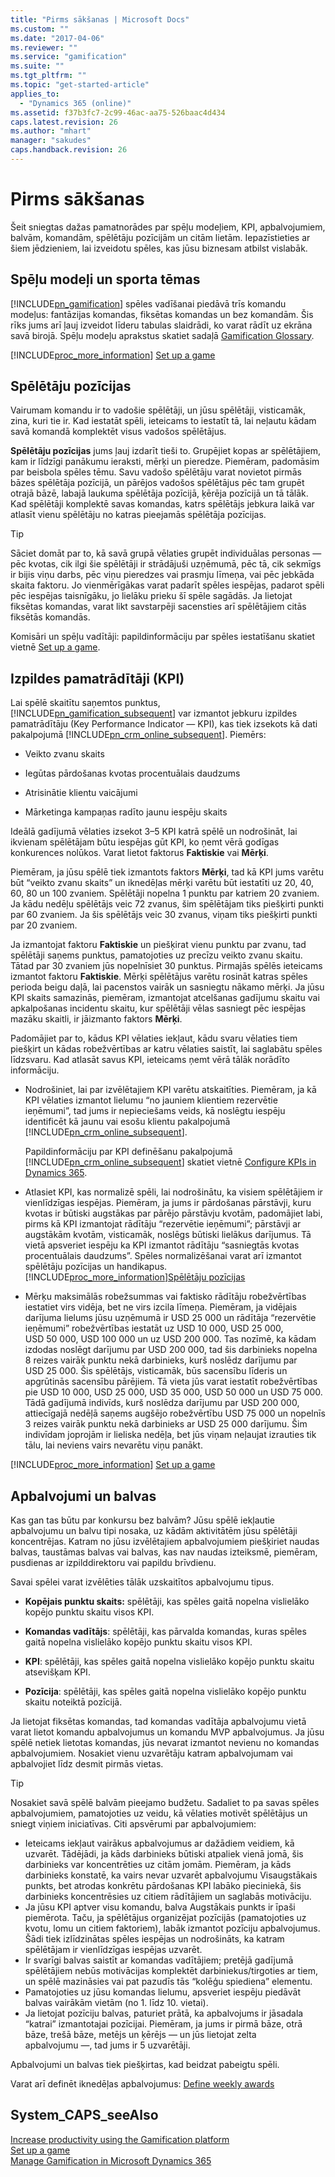 ```yaml
---
title: "Pirms sākšanas | Microsoft Docs"
ms.custom: ""
ms.date: "2017-04-06"
ms.reviewer: ""
ms.service: "gamification"
ms.suite: ""
ms.tgt_pltfrm: ""
ms.topic: "get-started-article"
applies_to: 
  - "Dynamics 365 (online)"
ms.assetid: f37b3fc7-2c99-46ac-aa75-526baac4d434
caps.latest.revision: 26
ms.author: "mhart"
manager: "sakudes"
caps.handback.revision: 26
---
```

# Pirms sākšanas
Šeit sniegtas dažas pamatnorādes par spēļu modeļiem, KPI, apbalvojumiem, balvām, komandām, spēlētāju pozīcijām un citām lietām. Iepazīstieties ar šiem jēdzieniem, lai izveidotu spēles, kas jūsu biznesam atbilst vislabāk.  
  
<a name="gameModels"></a>   
## Spēļu modeļi un sporta tēmas  
 [!INCLUDE[pn_gamification](../gamification/includes/pn-gamification-md.md)] spēles vadīšanai piedāvā trīs komandu modeļus: fantāzijas komandas, fiksētas komandas un bez komandām. Šis rīks jums arī ļauj izveidot līderu tabulas slaidrādi, ko varat rādīt uz ekrāna savā birojā. Spēļu modeļu aprakstus skatiet sadaļā [Gamification Glossary](http://msdn.microsoft.com/lv-lv/10c6a538-985a-4ea2-b8d9-4efc67f7363f).  
  
 [!INCLUDE[proc_more_information](../gamification/includes/proc-more-information-md.md)] [Set up a game](http://msdn.microsoft.com/lv-lv/ec71f8e3-5cc9-4941-8067-5bf8e1081da9)  
  
<a name="teamsPlayerPositions"></a>   
## Spēlētāju pozīcijas  
 Vairumam komandu ir to vadošie spēlētāji, un jūsu spēlētāji, visticamāk, zina, kuri tie ir. Kad iestatāt spēli, ieteicams to iestatīt tā, lai neļautu kādam savā komandā komplektēt visus vadošos spēlētājus.  
  
 **Spēlētāju pozīcijas** jums ļauj izdarīt tieši to.  Grupējiet kopas ar spēlētājiem, kam ir līdzīgi panākumu ieraksti, mērķi un pieredze. Piemēram, padomāsim par beisbola spēles tēmu. Savu vadošo spēlētāju varat novietot pirmās bāzes spēlētāja pozīcijā, un pārējos vadošos spēlētājus pēc tam grupēt otrajā bāzē, labajā laukuma spēlētāja pozīcijā, ķērēja pozīcijā un tā tālāk. Kad spēlētāji komplektē savas komandas, katrs spēlētājs jebkura laikā var atlasīt vienu spēlētāju no katras pieejamās spēlētāja pozīcijas.  
  
> [!TIP]
>  Sāciet domāt par to, kā savā grupā vēlaties grupēt individuālas personas — pēc kvotas, cik ilgi šie spēlētāji ir strādājuši uzņēmumā, pēc tā, cik sekmīgs ir bijis viņu darbs, pēc viņu pieredzes vai prasmju līmeņa, vai pēc jebkāda skaita faktoru. Jo vienmērīgākas varat padarīt spēles iespējas, padarot spēli pēc iespējas taisnīgāku, jo lielāku prieku šī spēle sagādās. Ja lietojat fiksētas komandas, varat likt savstarpēji sacensties arī spēlētājiem citās fiksētās komandās.  
  
 Komisāri un spēļu vadītāji: papildinformāciju par spēles iestatīšanu skatiet vietnē [Set up a game](http://msdn.microsoft.com/lv-lv/ec71f8e3-5cc9-4941-8067-5bf8e1081da9).  
  
<a name="KPIs"></a>   
## Izpildes pamatrādītāji \(KPI\)  
 Lai spēlē skaitītu saņemtos punktus, [!INCLUDE[pn_gamification_subsequent](../gamification/includes/pn-gamification-subsequent-md.md)] var izmantot jebkuru izpildes pamatrādītāju \(Key Performance Indicator — KPI\), kas tiek izsekots kā dati pakalpojumā [!INCLUDE[pn_crm_online_subsequent](../gamification/includes/pn-crm-online-subsequent-md.md)]. Piemērs:  
  
-   Veikto zvanu skaits  
  
-   Iegūtas pārdošanas kvotas procentuālais daudzums  
  
-   Atrisinātie klientu vaicājumi  
  
-   Mārketinga kampaņas radīto jaunu iespēju skaits  
  
 Ideālā gadījumā vēlaties izsekot 3–5 KPI katrā spēlē un nodrošināt, lai ikvienam spēlētājam būtu iespējas gūt KPI, ko ņemt vērā godīgas konkurences nolūkos. Varat lietot faktorus **Faktiskie** vai **Mērķi**.  
  
 Piemēram, ja jūsu spēlē tiek izmantots faktors **Mērķi**, tad kā KPI jums varētu būt “veikto zvanu skaits” un iknedēļas mērķi varētu būt iestatīti uz 20, 40, 60, 80 un 100 zvaniem.  Spēlētāji nopelna 1 punktu par katriem 20 zvaniem.  Ja kādu nedēļu spēlētājs veic 72 zvanus, šim spēlētājam tiks piešķirti punkti par 60 zvaniem.    Ja šis spēlētājs veic 30 zvanus, viņam tiks piešķirti punkti par 20 zvaniem.  
  
 Ja izmantojat faktoru **Faktiskie** un piešķirat vienu punktu par zvanu, tad spēlētāji saņems punktus, pamatojoties uz precīzu veikto zvanu skaitu.  Tātad par 30 zvaniem jūs nopelnīsiet 30 punktus.  Pirmajās spēlēs ieteicams izmantot faktoru **Faktiskie**. Mērķi spēlētājus varētu rosināt katras spēles perioda beigu daļā, lai pacenstos vairāk un sasniegtu nākamo mērķi. Ja jūsu KPI skaits samazinās, piemēram, izmantojat atcelšanas gadījumu skaitu vai apkalpošanas incidentu skaitu, kur spēlētāji vēlas sasniegt pēc iespējas mazāku skaitli, ir jāizmanto faktors **Mērķi**.  
  
 Padomājiet par to, kādus KPI vēlaties iekļaut, kādu svaru vēlaties tiem piešķirt un kādas robežvērtības ar katru vēlaties saistīt, lai saglabātu spēles līdzsvaru. Kad atlasāt savus KPI, ieteicams ņemt vērā tālāk norādīto informāciju.  
  
-   Nodrošiniet, lai par izvēlētajiem KPI varētu atskaitīties. Piemēram, ja kā KPI vēlaties izmantot lielumu “no jauniem klientiem rezervētie ieņēmumi”, tad jums ir nepieciešams veids, kā noslēgtu iespēju identificēt kā jaunu vai esošu klientu pakalpojumā [!INCLUDE[pn_crm_online_subsequent](../gamification/includes/pn-crm-online-subsequent-md.md)].  
  
     Papildinformāciju par KPI definēšanu pakalpojumā [!INCLUDE[pn_crm_online_subsequent](../gamification/includes/pn-crm-online-subsequent-md.md)] skatiet vietnē [Configure KPIs in Dynamics 365](http://msdn.microsoft.com/lv-lv/b0c9af15-5cdf-4f8b-838c-49bf5dd50b6b).  
  
-   Atlasiet KPI, kas normalizē spēli, lai nodrošinātu, ka visiem spēlētājiem ir vienlīdzīgas iespējas. Piemēram, ja jums ir pārdošanas pārstāvji, kuru kvotas ir būtiski augstākas par pārējo pārstāvju kvotām, padomājiet labi, pirms kā KPI izmantojat rādītāju “rezervētie ieņēmumi”; pārstāvji ar augstākām kvotām, visticamāk, noslēgs būtiski lielākus darījumus. Tā vietā apsveriet iespēju ka KPI izmantot rādītāju “sasniegtās kvotas procentuālais daudzums”. Spēles normalizēšanai varat arī izmantot spēlētāju pozīcijas un handikapus.[!INCLUDE[proc_more_information](../gamification/includes/proc-more-information-md.md)][Spēlētāju pozīcijas](#teamsPlayerPositions)  
  
-   Mērķu maksimālās robežsummas vai faktisko rādītāju robežvērtības iestatiet virs vidēja, bet ne virs izcila līmeņa. Piemēram, ja vidējais darījuma lielums jūsu uzņēmumā ir USD 25 000 un rādītāja “rezervētie ieņēmumi” robežvērtības iestatāt uz USD 10 000, USD 25 000, USD 50 000, USD 100 000 un uz USD 200 000. Tas nozīmē, ka kādam izdodas noslēgt darījumu par USD 200 000, tad šis darbinieks nopelna 8 reizes vairāk punktu nekā darbinieks, kurš noslēdz darījumu par USD 25 000. Šis spēlētājs, visticamāk, būs sacensību līderis un apgrūtinās sacensību pārējiem. Tā vieta jūs varat iestatīt robežvērtības pie USD 10 000, USD 25 000, USD 35 000, USD 50 000 un USD 75 000.  Tādā gadījumā indivīds, kurš noslēdza darījumu par USD 200 000, attiecīgajā nedēļā saņems augšējo robežvērtību USD 75 000 un nopelnīs 3 reizes vairāk punktu nekā darbinieks ar USD 25 000 darījumu. Šim indivīdam joprojām ir lieliska nedēļa, bet jūs viņam neļaujat izrauties tik tālu, lai neviens vairs nevarētu viņu panākt.  
  
 [!INCLUDE[proc_more_information](../gamification/includes/proc-more-information-md.md)] [Set up a game](http://msdn.microsoft.com/lv-lv/ec71f8e3-5cc9-4941-8067-5bf8e1081da9)  
  
<a name="awardsPrizes"></a>   
## Apbalvojumi un balvas  
 Kas gan tas būtu par konkursu bez balvām? Jūsu spēlē iekļautie apbalvojumu un balvu tipi nosaka, uz kādām aktivitātēm jūsu spēlētāji koncentrējas. Katram no jūsu izvēlētajiem apbalvojumiem piešķiriet naudas balvas, taustāmas balvas vai balvas, kas nav naudas izteiksmē, piemēram, pusdienas ar izpilddirektoru vai papildu brīvdienu.  
  
 Savai spēlei varat izvēlēties tālāk uzskaitītos apbalvojumu tipus.  
  
-   **Kopējais punktu skaits:**  spēlētāji, kas spēles gaitā nopelna vislielāko kopējo punktu skaitu visos KPI.  
  
-   **Komandas vadītājs**: spēlētāji, kas pārvalda komandas, kuras spēles gaitā nopelna vislielāko kopējo punktu skaitu visos KPI.  
  
-   **KPI**: spēlētāji, kas spēles gaitā nopelna vislielāko kopējo punktu skaitu atsevišķam KPI.  
  
-   **Pozīcija**: spēlētāji, kas spēles gaitā nopelna vislielāko kopējo punktu skaitu noteiktā pozīcijā.  
  
 Ja lietojat fiksētas komandas, tad komandas vadītāja apbalvojumu vietā varat lietot komandu apbalvojumus un komandu MVP apbalvojumus. Ja jūsu spēlē netiek lietotas komandas, jūs nevarat izmantot nevienu no komandas apbalvojumiem. Nosakiet vienu uzvarētāju katram apbalvojumam vai apbalvojiet līdz desmit pirmās vietas.  
  
> [!TIP]
>  Nosakiet savā spēlē balvām pieejamo budžetu.  Sadaliet to pa savas spēles apbalvojumiem, pamatojoties uz veidu, kā vēlaties motivēt spēlētājus un sniegt viņiem iniciatīvas. Citi apsvērumi par apbalvojumiem:  
>   
>  -   Ieteicams iekļaut vairākus apbalvojumus ar dažādiem veidiem, kā uzvarēt. Tādējādi, ja kāds darbinieks būtiski atpaliek vienā jomā, šis darbinieks var koncentrēties uz citām jomām. Piemēram, ja kāds darbinieks konstatē, ka vairs nevar uzvarēt apbalvojumu Visaugstākais punkts, bet atrodas konkrētu pārdošanas KPI labāko pieciniekā, šis darbinieks koncentrēsies uz citiem rādītājiem un saglabās motivāciju.  
> -   Ja jūsu KPI aptver visu komandu, balva Augstākais punkts ir īpaši piemērota. Taču, ja spēlētājus organizējat pozīcijās \(pamatojoties uz kvotu, lomu un citiem faktoriem\), labāk izmantot pozīciju apbalvojumus. Šādi tiek izlīdzinātas spēles iespējas un nodrošināts, ka katram spēlētājam ir vienlīdzīgas iespējas uzvarēt.  
> -   Ir svarīgi balvas saistīt ar komandas vadītājiem; pretējā gadījumā spēlētājiem nebūs motivācijas komplektēt darbiniekus\/tirgoties ar tiem, un spēlē mazināsies vai pat pazudīs tās “kolēģu spiediena” elementu.  
> -   Pamatojoties uz jūsu komandas lielumu, apsveriet iespēju piedāvāt balvas vairākām vietām \(no 1. līdz 10. vietai\).  
> -   Ja lietojat pozīciju balvas, paturiet prātā, ka apbalvojums ir jāsadala “katrai” izmantotajai pozīcijai. Piemēram, ja jums ir pirmā bāze, otrā bāze, trešā bāze, metējs un ķērējs — un jūs lietojat zelta apbalvojumu —, tad jums ir 5 uzvarētāji.  
  
 Apbalvojumi un balvas tiek piešķirtas, kad beidzat pabeigtu spēli.  
  
 Varat arī definēt iknedēļas apbalvojumus: [Define weekly awards](http://msdn.microsoft.com/lv-lv/f34678ce-1037-4788-8394-f83866583c3c)  
  
## System_CAPS_seeAlso  
 [Increase productivity using the Gamification platform](http://msdn.microsoft.com/lv-lv/6a70c280-4e08-4382-bb53-af82d0bfa9fb)   
 [Set up a game](http://msdn.microsoft.com/lv-lv/ec71f8e3-5cc9-4941-8067-5bf8e1081da9)   
 [Manage Gamification in Microsoft Dynamics 365](http://msdn.microsoft.com/lv-lv/cff88aa0-01a3-4cd7-adcf-8d4b8dec9f20)